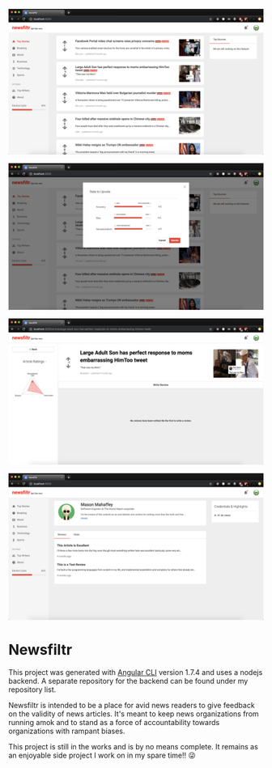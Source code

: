 ![alt text](https://github.com/masonmahaffey/newsfiltr/blob/master/screenshots/Screen%20Shot%202019-07-09%20at%201.25.40%20AM.png)

![alt text](https://github.com/masonmahaffey/newsfiltr/blob/master/screenshots/Screen%20Shot%202019-07-09%20at%201.25.51%20AM.png)

![alt text](https://github.com/masonmahaffey/newsfiltr/blob/master/screenshots/Screen%20Shot%202019-07-09%20at%201.26.19%20AM.png)

![alt text](https://github.com/masonmahaffey/newsfiltr/blob/master/screenshots/Screen%20Shot%202019-07-09%20at%201.26.30%20AM.png)

# Newsfiltr

This project was generated with [Angular CLI](https://github.com/angular/angular-cli) version 1.7.4 and uses a nodejs backend. A separate repository for the backend can be found under my repository list.

Newsfiltr is intended to be a place for avid news readers to give feedback on the validity of news articles. It's meant to keep news organizations from running amok and to stand as a force of accountability towards organizations with rampant biases.

This project is still in the works and is by no means complete. It remains as an enjoyable side project I work on in my spare time!! 😜
